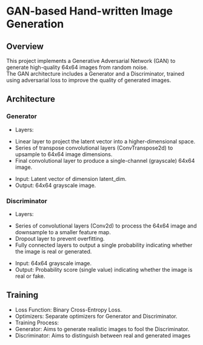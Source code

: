 # GAN-based Hand-written Image Generation
## Overview
This project implements a Generative Adversarial Network (GAN) to generate high-quality 64x64 images from random noise. 
<br> The GAN architecture includes a Generator and a Discriminator, trained using adversarial loss to improve the quality of generated images.


## Architecture
### Generator
* Layers:
 - Linear layer to project the latent vector into a higher-dimensional space.
 - Series of transpose convolutional layers (ConvTranspose2d) to upsample to 64x64 image dimensions.
 - Final convolutional layer to produce a single-channel (grayscale) 64x64 image.
* Input:
 Latent vector of dimension latent_dim.
* Output:
 64x64 grayscale image.
### Discriminator
* Layers:
 - Series of convolutional layers (Conv2d) to process the 64x64 image and downsample to a smaller feature map.
 - Dropout layer to prevent overfitting.
 - Fully connected layers to output a single probability indicating whether the image is real or generated.
* Input:
 64x64 grayscale image.
* Output:
Probability score (single value) indicating whether the image is real or fake.

## Training
* Loss Function: Binary Cross-Entropy Loss.
* Optimizers: Separate optimizers for Generator and Discriminator.
* Training Process:
* Generator: Aims to generate realistic images to fool the Discriminator.
* Discriminator: Aims to distinguish between real and generated images
